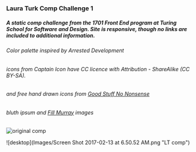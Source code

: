 ### Laura Turk Comp Challenge 1

##### A static comp challenge from the 1701 Front End program at Turing School for Software and Design. Site is responsive, though no links are included to additional information.

###### Color palette inspired by Arrested Development

###### icons from Captain Icon have CC licence with Attribution - ShareAlike (CC BY-SA).

###### and free hand drawn icons from [Good Stuff No Nonsense](goodstuffnononsense.com)

###### bluth ipsum and [Fill Murray](fillmurray.com) images

![original comp](http://frontend.turing.io/assets/images/static-comp-challenge-1.jpg "Static Comp Challenge 1 Asset Image")

![desktop](Images/Screen Shot 2017-02-13 at 6.50.52 AM.png "LT comp")
